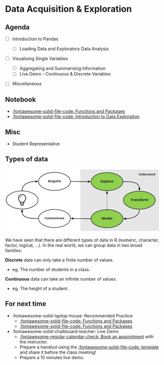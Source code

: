 # Data Acquisition & Exploration

## Agenda
- [ ] Introduction to Pandas
    - [ ] Loading Data and Exploratory Data Analysis
- [ ] Visualising Single Variables
    - [ ] Aggregating and Summarising Information
    - [ ] Live Demo - Continuous & Discrete Variables
- [ ] Miscellaneous


## Notebook
- [:fontawesome-solid-file-code: Functions and Packages](https://colab.research.google.com/github/mickaeltemporao/itds/blob/main/materials/03-functions-and-packages.ipynb)
- [:fontawesome-solid-file-code: Introduction to Data Exploration](https://colab.research.google.com/github/mickaeltemporao/itds/blob/main/materials/04-functions-and-packages.ipynb)

## Misc
- Student Representative

## Types of data

![pipeline](../images/pipeline.jpg)

We have seen that there are different types of data in R (numeric, character, factor, logical, ...). In the real world, we can group data in two broad families:

**Discrete** data can only take a finite number of values.

- eg. The number of students in a class.

**Continuous** data can take an infinite number of values.

- eg. The height of a student.


## For next time
- :fontawesome-solid-laptop-house: Recommended Practice
    - [:fontawesome-solid-file-code: Functions and Packages](https://colab.research.google.com/github/mickaeltemporao/itds/blob/main/materials/03-functions-and-packages.ipynb)
    - [:fontawesome-solid-file-code: Functions and Packages](https://colab.research.google.com/github/mickaeltemporao/itds/blob/main/materials/04-single-variable-.ipynb)
- :fontawesome-solid-chalkboard-teacher: Live Demo
    - [:fontawesome-regular-calendar-check: Book an appointment](https://calendly.com/mickaeltemporao/one-on-one) with the instructor.
    - Prepare a handout using the [:fontawesome-solid-file-code: template](https://colab.research.google.com/github/mickaeltemporao/ids-materials/blob/main/handout-template.ipynb) and share it before the class meeting!
    - Prepare a 10 minutes live demo.

